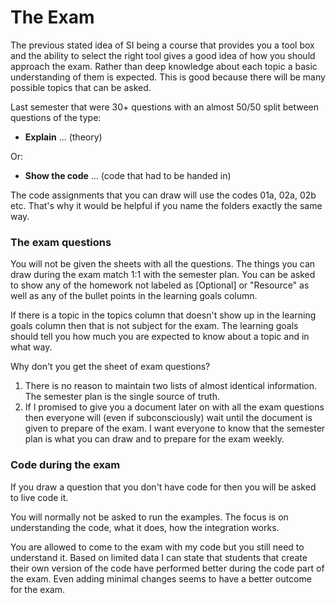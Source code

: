 # The Exam

The previous stated idea of SI being a course that provides you a tool box and the ability to select the right tool gives a good idea of how you should approach the exam. Rather than deep knowledge about each topic a basic understanding of them is expected. This is good because there will be many possible topics that can be asked.

Last semester that were 30+ questions with an almost 50/50 split between questions of the type:
- **Explain** ... (theory)

Or:

* **Show the code** ... (code that had to be handed in)

The code assignments that you can draw will use the codes 01a, 02a, 02b etc. That's why it would be helpful if you name the folders exactly the same way.

### The exam questions

You will not be given the sheets with all the questions. The things you can draw during the exam match 1:1 with the semester plan. You can be asked to show any of the homework not labeled as [Optional] or "Resource" as well as any of the bullet points in the learning goals column.

If there is a topic in the topics column that doesn't show up in the learning goals column then that is not subject for the exam. The learning goals should tell you how much you are expected to know about a topic and in what way.

Why don't you get the sheet of exam questions?

1. There is no reason to maintain two lists of almost identical information. The semester plan is the single source of truth. 
2. If I promised to give you a document later on with all the exam questions then everyone will (even if subconsciously) wait until the document is given to prepare of the exam. I want everyone to know that the semester plan is what you can draw and to prepare for the exam weekly.

### Code during the exam

If you draw a question that you don't have code for then you will be asked to live code it.

You will normally not be asked to run the examples. The focus is on understanding the code, what it does, how the integration works.

You are allowed to come to the exam with my code but you still need to understand it. Based on limited data I can state that students that create their own version of the code have performed better during the code part of the exam. Even adding minimal changes seems to have a better outcome for the exam.
